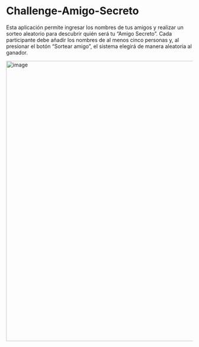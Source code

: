 # Challenge-Amigo-Secreto
Esta aplicación permite ingresar los nombres de tus amigos y realizar un sorteo aleatorio para descubrir quién será tu “Amigo Secreto”. Cada participante debe añadir los nombres de al menos cinco personas y, al presionar el botón “Sortear amigo”, el sistema elegirá de manera aleatoria al ganador.

<img width="1167" height="756" alt="image" src="https://github.com/user-attachments/assets/32cdcbbd-70f9-496b-95ac-c2391c213fc4" />
